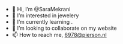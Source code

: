 - 👋 Hi, I’m @SaraMekrani
- 👀 I’m interested in jewelery
- 🌱 I’m currently learning .
- 💞️ I’m looking to collaborate on my website
- 📫 How to reach me, 6978@pierson.nl

<!---
SaraMekrani/SaraMekrani is a ✨ special ✨ repository because its `README.md` (this file) appears on your GitHub profile.
You can click the Preview link to take a look at your changes.
--->
